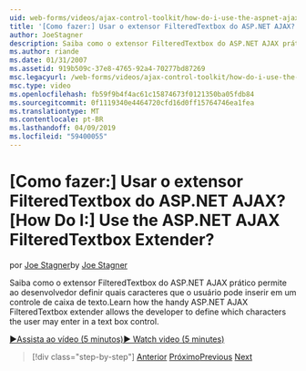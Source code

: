 ```yaml
---
uid: web-forms/videos/ajax-control-toolkit/how-do-i-use-the-aspnet-ajax-filteredtextbox-extender
title: '[Como fazer:] Usar o extensor FilteredTextbox do ASP.NET AJAX? | Microsoft Docs'
author: JoeStagner
description: Saiba como o extensor FilteredTextbox do ASP.NET AJAX prático permite ao desenvolvedor definir quais caracteres que o usuário pode inserir em um controle de caixa de texto.
ms.author: riande
ms.date: 01/31/2007
ms.assetid: 919b509c-37e8-4765-92a4-70277bd87269
msc.legacyurl: /web-forms/videos/ajax-control-toolkit/how-do-i-use-the-aspnet-ajax-filteredtextbox-extender
msc.type: video
ms.openlocfilehash: fb59f9b4f4ac61c15874673f0121350ba05fdb84
ms.sourcegitcommit: 0f1119340e4464720cfd16d0ff15764746ea1fea
ms.translationtype: MT
ms.contentlocale: pt-BR
ms.lasthandoff: 04/09/2019
ms.locfileid: "59400055"
---
```

# <a name="how-do-i-use-the-aspnet-ajax-filteredtextbox-extender"></a><span data-ttu-id="941d5-104">[Como fazer:] Usar o extensor FilteredTextbox do ASP.NET AJAX?</span><span class="sxs-lookup"><span data-stu-id="941d5-104">[How Do I:] Use the ASP.NET AJAX FilteredTextbox Extender?</span></span>

<span data-ttu-id="941d5-105">por [Joe Stagner](https://github.com/JoeStagner)</span><span class="sxs-lookup"><span data-stu-id="941d5-105">by [Joe Stagner](https://github.com/JoeStagner)</span></span>

<span data-ttu-id="941d5-106">Saiba como o extensor FilteredTextbox do ASP.NET AJAX prático permite ao desenvolvedor definir quais caracteres que o usuário pode inserir em um controle de caixa de texto.</span><span class="sxs-lookup"><span data-stu-id="941d5-106">Learn how the handy ASP.NET AJAX FilteredTextbox extender allows the developer to define which characters the user may enter in a text box control.</span></span>

[<span data-ttu-id="941d5-107">&#9654;Assista ao vídeo (5 minutos)</span><span class="sxs-lookup"><span data-stu-id="941d5-107">&#9654; Watch video (5 minutes)</span></span>](https://channel9.msdn.com/Blogs/ASP-NET-Site-Videos/how-do-i-use-the-aspnet-ajax-filteredtextbox-extender)

> [!div class="step-by-step"]
> <span data-ttu-id="941d5-108">[Anterior](how-do-i-use-the-aspnet-ajax-dynamicpopulate-extender.md)
> [Próximo](how-do-i-use-the-aspnet-ajax-hovermenu-extender.md)</span><span class="sxs-lookup"><span data-stu-id="941d5-108">[Previous](how-do-i-use-the-aspnet-ajax-dynamicpopulate-extender.md)
[Next](how-do-i-use-the-aspnet-ajax-hovermenu-extender.md)</span></span>
